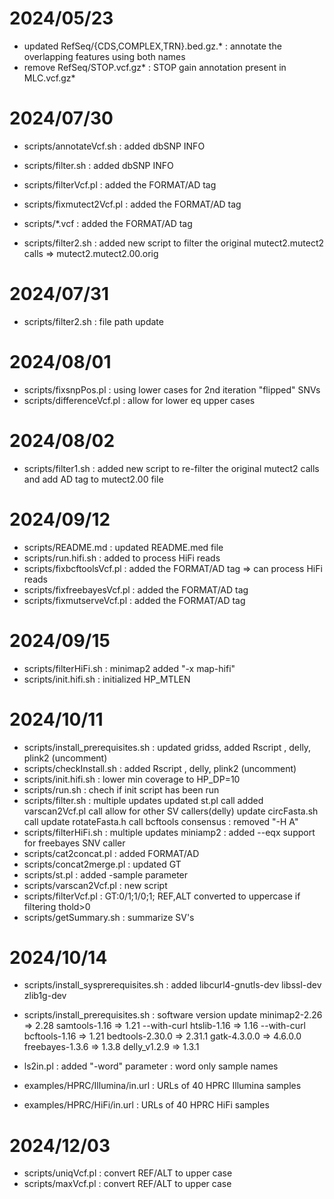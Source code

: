 # 2024/05/23 #

* updated RefSeq/{CDS,COMPLEX,TRN}.bed.gz.* : annotate the overlapping features using both names
* remove  RefSeq/STOP.vcf.gz*               : STOP gain annotation present in MLC.vcf.gz*

# 2024/07/30 #

* scripts/annotateVcf.sh               : added dbSNP INFO
* scripts/filter.sh                    : added dbSNP INFO
* scripts/filterVcf.pl                 : added the FORMAT/AD tag
* scripts/fixmutect2Vcf.pl             : added the FORMAT/AD tag
* scripts/*.vcf                        : added the FORMAT/AD tag

* scripts/filter2.sh                   : added new script to filter the original mutect2.mutect2 calls => mutect2.mutect2.00.orig

# 2024/07/31 #

* scripts/filter2.sh	               : file path update

# 2024/08/01 #

* scripts/fixsnpPos.pl	               : using lower cases for 2nd iteration "flipped" SNVs 
* scripts/differenceVcf.pl             : allow for lower eq upper cases 

# 2024/08/02 #

* scripts/filter1.sh	               : added new script to re-filter the original mutect2 calls and add AD tag to mutect2.00 file

# 2024/09/12 # 

* scripts/README.md                    : updated README.med file
* scripts/run.hifi.sh                  : added to process HiFi reads
* scripts/fixbcftoolsVcf.pl            : added the FORMAT/AD tag => can process HiFi reads
* scripts/fixfreebayesVcf.pl           : added the FORMAT/AD tag
* scripts/fixmutserveVcf.pl            : added the FORMAT/AD tag

# 2024/09/15 #

* scripts/filterHiFi.sh                : minimap2 added "-x map-hifi"
* scripts/init.hifi.sh	               : initialized HP_MTLEN

# 2024/10/11 #

* scripts/install_prerequisites.sh     : updated gridss, added Rscript , delly, plink2 (uncomment)
* scripts/checkInstall.sh              : added Rscript , delly, plink2 (uncomment)
* scripts/init.hifi.sh                 : lower min coverage to HP_DP=10
* scripts/run.sh                       : chech if init script has been run
* scripts/filter.sh                    : multiple updates
                                         updated st.pl call
                                         added varscan2Vcf.pl call
                                         allow for other SV callers(delly)
                                         update circFasta.sh call
                                         update rotateFasta.h call
                                         bcftools consensus : removed "-H A"
* scripts/filterHiFi.sh                : multiple updates
                                         miniamp2 : added --eqx
                                         support for freebayes SNV caller
* scripts/cat2concat.pl                : added FORMAT/AD
* scripts/concat2merge.pl              : updated GT
* scripts/st.pl                        : added -sample parameter
* scripts/varscan2Vcf.pl               : new script
* scripts/filterVcf.pl                 : GT:0/1;1/0;1; REF,ALT converted to uppercase if filtering thold>0
* scripts/getSummary.sh                : summarize SV's

# 2024/10/14 #

* scripts/install_sysprerequisites.sh  : added libcurl4-gnutls-dev libssl-dev zlib1g-dev
* scripts/install_prerequisites.sh     : software version update
                                         minimap2-2.26   => 2.28
                                         samtools-1.16   => 1.21 --with-curl
					 htslib-1.16     => 1.16 --with-curl
                                         bcftools-1.16   => 1.21 
                                         bedtools-2.30.0 => 2.31.1
                                         gatk-4.3.0.0    => 4.6.0.0
                                         freebayes-1.3.6 => 1.3.8
                                         delly_v1.2.9    => 1.3.1
* ls2in.pl                              : added "-word" parameter : word only sample names

* examples/HPRC/Illumina/in.url        : URLs of 40 HPRC Illumina samples
* examples/HPRC/HiFi/in.url            : URLs of	40 HPRC	HiFi     samples

# 2024/12/03 #

* scripts/uniqVcf.pl			: convert REF/ALT to upper case
* scripts/maxVcf.pl			: convert REF/ALT to upper case

